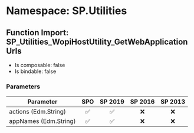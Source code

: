 # Namespace: SP.Utilities

## Function Import: SP_Utilities_WopiHostUtility_GetWebApplicationUrls

- Is composable: false
- Is bindable: false

### Parameters

Parameter | SPO | SP 2019 | SP 2016 | SP 2013
----------|:---:|:-------:|:-------:|:-------:
actions (Edm.String) | ✅ | ✅ | ❌ | ❌
appNames (Edm.String) | ✅ | ✅ | ❌ | ❌